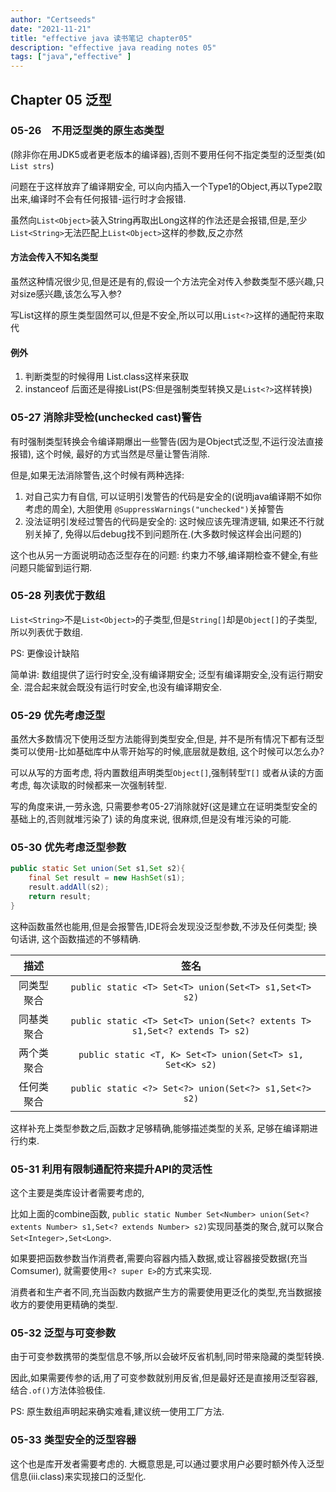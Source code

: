 ```yaml
---
author: "Certseeds"
date: "2021-11-21"
title: "effective java 读书笔记 chapter05"
description: "effective java reading notes 05"
tags: ["java","effective" ]
---
```


## Chapter 05 泛型

### 05-26　不用泛型类的原生态类型

(除非你在用JDK5或者更老版本的编译器),否则不要用任何不指定类型的泛型类(如`List strs`)

问题在于这样放弃了编译期安全, 可以向内插入一个Type1的Object,再以Type2取出来,编译时不会有任何报错-运行时才会报错.

虽然向`List<Object>`装入String再取出Long这样的作法还是会报错,但是,至少`List<String>`无法匹配上`List<Object>`这样的参数,反之亦然

#### 方法会传入不知名类型

虽然这种情况很少见,但是还是有的,假设一个方法完全对传入参数类型不感兴趣,只对size感兴趣,该怎么写入参?

写List这样的原生类型固然可以,但是不安全,所以可以用`List<?>`这样的通配符来取代

#### 例外

1. 判断类型的时候得用 List.class这样来获取
2. instanceof 后面还是得接List(PS:但是强制类型转换又是`List<?>`这样转换)

### 05-27 消除非受检(unchecked cast)警告

有时强制类型转换会令编译期爆出一些警告(因为是Object式泛型,不运行没法直接报错), 这个时候, 最好的方式当然是尽量让警告消除.

但是,如果无法消除警告,这个时候有两种选择: 

1. 对自己实力有自信, 可以证明引发警告的代码是安全的(说明java编译期不如你考虑的周全), 大胆使用 `@SuppressWarnings("unchecked")`关掉警告
2. 没法证明引发经过警告的代码是安全的: 这时候应该先理清逻辑, 如果还不行就别关掉了, 免得以后debug找不到问题所在.(大多数时候这样会出问题的)

这个也从另一方面说明动态泛型存在的问题: 约束力不够,编译期检查不健全,有些问题只能留到运行期.

### 05-28 列表优于数组

`List<String>`不是`List<Object>`的子类型,但是`String[]`却是`Object[]`的子类型,所以列表优于数组.

PS: 更像设计缺陷

简单讲: 数组提供了运行时安全,没有编译期安全; 泛型有编译期安全,没有运行期安全. 混合起来就会既没有运行时安全,也没有编译期安全.

### 05-29 优先考虑泛型

虽然大多数情况下使用泛型方法能得到类型安全,但是, 并不是所有情况下都有泛型类可以使用-比如基础库中从零开始写的时候,底层就是数组, 这个时候可以怎么办?

可以从写的方面考虑, 将内置数组声明类型`Object[]`,强制转型`T[]`
或者从读的方面考虑, 每次读取的时候都来一次强制转型.

写的角度来讲,一劳永逸, 只需要参考05-27消除就好(这是建立在证明类型安全的基础上的,否则就堆污染了)
读的角度来说, 很麻烦,但是没有堆污染的可能.

### 05-30 优先考虑泛型参数

``` java
public static Set union(Set s1,Set s2){
    final Set result = new HashSet(s1);
    result.addAll(s2);
    return result;
}
```

这种函数虽然也能用,但是会报警告,IDE将会发现没泛型参数,不涉及任何类型; 换句话讲, 这个函数描述的不够精确.

|    描述    |                                   签名                                    |
| :--------: | :-----------------------------------------------------------------------: |
| 同类型聚合 |           `public static <T> Set<T> union(Set<T> s1,Set<T> s2)`           |
| 同基类聚合 | `public static <T> Set<T> union(Set<? extents T> s1,Set<? extends T> s2)` |
| 两个类聚合 |         `public static <T, K> Set<T> union(Set<T> s1, Set<K> s2)`         |
| 任何类聚合 |           `public static <?> Set<?> union(Set<?> s1,Set<?> s2)`           |

这样补充上类型参数之后,函数才足够精确,能够描述类型的关系, 足够在编译期进行约束.


### 05-31 利用有限制通配符来提升API的灵活性

这个主要是类库设计者需要考虑的,

比如上面的combine函数, `public static Number Set<Number> union(Set<? extents Number> s1,Set<? extends Number> s2)`实现同基类的聚合,就可以聚合`Set<Integer>,Set<Long>`.

如果要把函数参数当作消费者,需要向容器内插入数据,或让容器接受数据(充当Comsumer), 就需要使用`<? super E>`的方式来实现.

消费者和生产者不同,充当函数内数据产生方的需要使用更泛化的类型,充当数据接收方的要使用更精确的类型.

### 05-32 泛型与可变参数

由于可变参数携带的类型信息不够,所以会破坏反省机制,同时带来隐藏的类型转换.

因此,如果需要传参的话,用了可变参数就别用反省,但是最好还是直接用泛型容器,结合`.of()`方法体验极佳.

PS: 原生数组声明起来确实难看,建议统一使用工厂方法.

### 05-33 类型安全的泛型容器

这个也是库开发者需要考虑的. 大概意思是,可以通过要求用户必要时额外传入泛型信息(iii.class)来实现接口的泛型化.